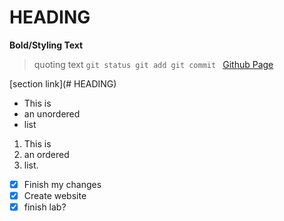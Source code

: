 

# HEADING
**Bold/Styling Text**
> quoting text
`git status
 git add
 git commit
`
[Github Page](https://github.com/BobaMilkTee/CSE110)

[section link](# HEADING)

- This is
- an unordered
- list

1. This is
2. an ordered
3. list.

- [x] Finish my changes
- [x] Create website
- [x] finish lab?
